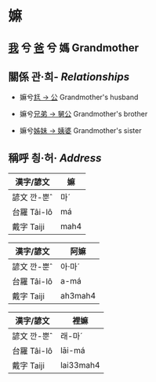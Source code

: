# 嫲
## [我](member1.md) 兮 [爸](member2.md) 兮 媽 Grandmother

## 關係 관·희- _Relationships_

- 嫲兮[尪 → 公](member8.md) Grandmother's husband

- 嫲兮[兄弟 → 舅公](member31.md) Grandmother's brother

- 嫲兮[姊妹 → 姨婆](member32.md) Grandmother's sister



## 稱呼 칑·허· _Address_

漢字/諺文 | 嫲
--- | ---
諺文 깐-뿐ˆ | 마ˊ
台羅 Tâi-lô | má
戴字 Taiji | mah4


漢字/諺文 | 阿嫲
--- | ---
諺文 깐-뿐ˆ | 아·마ˊ
台羅 Tâi-lô | a-má
戴字 Taiji | ah3mah4


漢字/諺文 | 裡嫲
--- | ---
諺文 깐-뿐ˆ | 래-마ˊ
台羅 Tâi-lô | lāi-má
戴字 Taiji | lai33mah4


